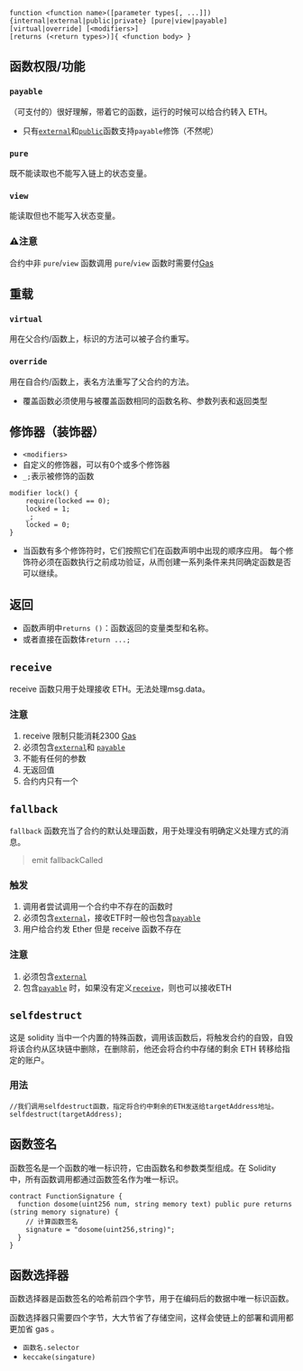 ```solidity
function <function name>([parameter types[, ...]]) {internal|external|public|private} [pure|view|payable] [virtual|override] [<modifiers>]
[returns (<return types>)]{ <function body> }
```

## 函数权限/功能
### `payable`
（可支付的）很好理解，带着它的函数，运行的时候可以给合约转入 ETH。
- 只有[`external`](变量可见性.md#`external`)和[`public`](变量可见性.md#`public`)函数支持`payable`修饰（不然呢）
### `pure`
既不能读取也不能写入链上的状态变量。
### `view`
能读取但也不能写入状态变量。

### ⚠️注意
合约中非 `pure`/`view` 函数调用 `pure`/`view` 函数时需要付[Gas](Gas.md)

## 重载
### `virtual`
用在父合约/函数上，标识的方法可以被子合约重写。
### `override`
用在自合约/函数上，表名方法重写了父合约的方法。	
- 覆盖函数必须使用与被覆盖函数相同的函数名称、参数列表和返回类型

## 修饰器（装饰器）
- `<modifiers>`
- 自定义的修饰器，可以有0个或多个修饰器
- `_;`表示被修饰的函数
```sol
modifier lock() {
	require(locked == 0);
	locked = 1;
	_;
	locked = 0;
}
```
- 当函数有多个修饰符时，它们按照它们在函数声明中出现的顺序应用。 每个修饰符必须在函数执行之前成功验证，从而创建一系列条件来共同确定函数是否可以继续。
## 返回
- 函数声明中`returns ()`：函数返回的变量类型和名称。
- 或者直接在函数体`return ...;`

## `receive`
receive 函数只用于处理接收 ETH。无法处理msg.data。

### 注意
1. receive 限制只能消耗2300 [Gas](Gas.md)
2. 必须包含[`external`](变量可见性.md#`external`)和 [`payable`](#函数权限/功能#`payable`) 
3. 不能有任何的参数
4. 无返回值
5. 合约内只有一个

## `fallback`
`fallback` 函数充当了合约的默认处理函数，用于处理没有明确定义处理方式的消息。

>emit fallbackCalled
### 触发
1. 调用者尝试调用一个合约中不存在的函数时
2. 必须包含[`external`](变量可见性.md#`external`)，接收ETF时一般也包含[`payable`](#函数权限/功能#`payable`) 
3. 用户给合约发 Ether 但是 receive 函数不存在

### 注意
1. 必须包含[`external`](变量可见性.md#`external`)
2. 包含[`payable`](#函数权限/功能#`payable`) 时，如果没有定义[`receive`](#`receive`)，则也可以接收ETH

## `selfdestruct`
这是 solidity 当中一个内置的特殊函数，调用该函数后，将触发合约的自毁，自毁将该合约从区块链中删除，在删除前，他还会将合约中存储的剩余 ETH 转移给指定的账户。

### 用法
```sol
//我们调用selfdestruct函数，指定将合约中剩余的ETH发送给targetAddress地址。
selfdestruct(targetAddress);
```

## 函数签名
函数签名是一个函数的唯一标识符，它由函数名和参数类型组成。在 Solidity 中，所有函数调用都通过函数签名作为唯一标识。

```solidity
contract FunctionSignature {
  function dosome(uint256 num, string memory text) public pure returns (string memory signature) {
    // 计算函数签名
    signature = "dosome(uint256,string)";
  }
}
```


##  函数选择器
函数选择器是函数签名的哈希前四个字节，用于在编码后的数据中唯一标识函数。

函数选择器只需要四个字节，大大节省了存储空间，这样会使链上的部署和调用都更加省 gas 。

- `函数名.selector`
- `keccake(singature)`
